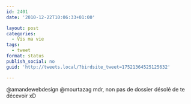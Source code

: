 ```yaml
---
id: 2401
date: '2010-12-22T10:06:33+01:00'

layout: post
categories:
  - Vis ma vie
tags:
  - tweet
format: status
publish_social: no
guid: 'http://tweets.local/?birdsite_tweet=17521364525125632'

---
```


@amandewebdesign @mourtazag mdr, non pas de dossier désolé de te décevoir xD